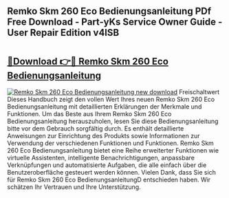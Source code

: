 ## Remko Skm 260 Eco Bedienungsanleitung PDf Free Download - Part-yKs Service Owner Guide - User Repair Edition v4lSB

# <h2><a href="http://df4b358.blite.top/?on=Remko+Skm+260+Eco+Bedienungsanleitung">🔗Download 👉🔴 Remko Skm 260 Eco Bedienungsanleitung</a></h2>

[![Remko Skm 260 Eco Bedienungsanleitung new download](https://i.imgur.com/lujVjoI.png)](http://df4b358.blite.top/?on=Remko+Skm+260+Eco+Bedienungsanleitung)
Freischaltwert Dieses Handbuch zeigt den vollen Wert Ihres neuen Remko Skm 260 Eco Bedienungsanleitung mit detaillierten Erklärungen der Merkmale und Funktionen. Um das Beste aus Ihrem Remko Skm 260 Eco Bedienungsanleitung herauszuholen, lesen Sie diese Bedienungsanleitung bitte vor dem Gebrauch sorgfältig durch. Es enthält detaillierte Anweisungen zur Einrichtung des Produkts sowie Informationen zur Verwendung der verschiedenen Funktionen und Funktionen. Remko Skm 260 Eco Bedienungsanleitung bietet eine Reihe erweiterter Funktionen wie virtuelle Assistenten, intelligente Benachrichtigungen, anpassbare Verknüpfungen und automatisierte Aufgaben, die alle einfach über die Benutzeroberfläche gesteuert werden können. Vielen Dank, dass Sie sich für Remko Skm 260 Eco BedienungsanleitungD entschieden haben. Wir schätzen Ihr Vertrauen und Ihre Unterstützung.
